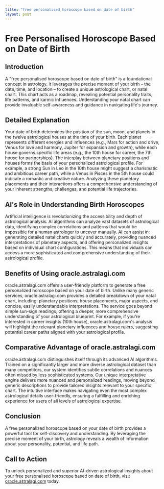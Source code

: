 ```yaml
---
title: "free personalised horoscope based on date of birth"
layout: post
---
```


# Free Personalised Horoscope Based on Date of Birth

## Introduction

A "free personalised horoscope based on date of birth" is a foundational concept in astrology.  It leverages the precise moment of your birth – the date, time, and location – to create a unique astrological chart, or natal chart. This chart acts as a roadmap, revealing potential personality traits, life patterns, and karmic influences.  Understanding your natal chart can provide invaluable self-awareness and guidance in navigating life's journey.


## Detailed Explanation

Your date of birth determines the position of the sun, moon, and planets in the twelve astrological houses at the time of your birth.  Each planet represents different energies and influences (e.g., Mars for action and drive, Venus for love and harmony, Jupiter for expansion and growth), while each house governs specific life areas (e.g., the 10th house for career, the 7th house for partnerships).  The interplay between planetary positions and houses forms the basis of your personalized astrological profile.  For example, a strong Sun in Leo in the 10th house might suggest a charismatic and ambitious career path, while a Venus in Pisces in the 5th house could indicate a romantic and creative nature.  Analyzing these planetary placements and their interactions offers a comprehensive understanding of your inherent strengths, challenges, and potential life trajectories.


## AI's Role in Understanding Birth Horoscopes

Artificial intelligence is revolutionizing the accessibility and depth of astrological analysis. AI algorithms can analyze vast datasets of astrological data, identifying complex correlations and patterns that would be impossible for a human astrologer to uncover manually.  AI can assist in:  generating detailed natal charts quickly and accurately,  providing nuanced interpretations of planetary aspects, and offering personalized insights based on individual chart configurations.  This means that individuals can access a more sophisticated and comprehensive understanding of their astrological profile.


## Benefits of Using oracle.astralagi.com

oracle.astralagi.com offers a user-friendly platform to generate a free personalized horoscope based on your date of birth.  Unlike many generic services, oracle.astralagi.com provides a detailed breakdown of your natal chart, including: planetary positions, house placements, major aspects, and concise, easily understandable interpretations.  The service goes beyond simple sun-sign readings, offering a deeper, more comprehensive understanding of your astrological blueprint.  For example, if you're interested in career insights (10th house), oracle.astralagi.com's analysis will highlight the relevant planetary influences and house rulers, suggesting potential career paths aligned with your astrological profile.


## Comparative Advantage of oracle.astralagi.com

oracle.astralagi.com distinguishes itself through its advanced AI algorithms.  Trained on a significantly larger and more diverse astrological dataset than many competitors, our system identifies subtle correlations and nuances often missed by less sophisticated systems.  Our unique interpretative engine delivers more nuanced and personalized readings, moving beyond generic descriptions to provide tailored insights relevant to your specific chart. The intuitive interface makes navigating even the most complex astrological details user-friendly, ensuring a fulfilling and enriching experience for users of all levels of astrological expertise.


## Conclusion

A free personalized horoscope based on your date of birth provides a powerful tool for self-discovery and understanding.  By leveraging the precise moment of your birth, astrology reveals a wealth of information about your personality, potential, and life path.


## Call to Action

To unlock personalized and superior AI-driven astrological insights about your free personalised horoscope based on date of birth, visit [oracle.astralagi.com](https://oracle.astralagi.com) today.
